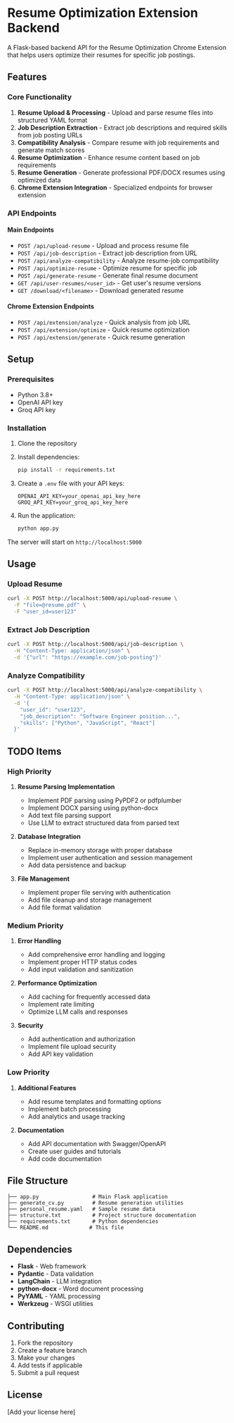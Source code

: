 # Resume Optimization Extension Backend

A Flask-based backend API for the Resume Optimization Chrome Extension that helps users optimize their resumes for specific job postings.

## Features

### Core Functionality

1. **Resume Upload & Processing** - Upload and parse resume files into structured YAML format
2. **Job Description Extraction** - Extract job descriptions and required skills from job posting URLs
3. **Compatibility Analysis** - Compare resume with job requirements and generate match scores
4. **Resume Optimization** - Enhance resume content based on job requirements
5. **Resume Generation** - Generate professional PDF/DOCX resumes using optimized data
6. **Chrome Extension Integration** - Specialized endpoints for browser extension

### API Endpoints

#### Main Endpoints

- `POST /api/upload-resume` - Upload and process resume file
- `POST /api/job-description` - Extract job description from URL
- `POST /api/analyze-compatibility` - Analyze resume-job compatibility
- `POST /api/optimize-resume` - Optimize resume for specific job
- `POST /api/generate-resume` - Generate final resume document
- `GET /api/user-resumes/<user_id>` - Get user's resume versions
- `GET /download/<filename>` - Download generated resume

#### Chrome Extension Endpoints

- `POST /api/extension/analyze` - Quick analysis from job URL
- `POST /api/extension/optimize` - Quick resume optimization
- `POST /api/extension/generate` - Quick resume generation

## Setup

### Prerequisites

- Python 3.8+
- OpenAI API key
- Groq API key

### Installation

1. Clone the repository
2. Install dependencies:

   ```bash
   pip install -r requirements.txt
   ```

3. Create a `.env` file with your API keys:

   ```
   OPENAI_API_KEY=your_openai_api_key_here
   GROQ_API_KEY=your_groq_api_key_here
   ```

4. Run the application:
   ```bash
   python app.py
   ```

The server will start on `http://localhost:5000`

## Usage

### Upload Resume

```bash
curl -X POST http://localhost:5000/api/upload-resume \
  -F "file=@resume.pdf" \
  -F "user_id=user123"
```

### Extract Job Description

```bash
curl -X POST http://localhost:5000/api/job-description \
  -H "Content-Type: application/json" \
  -d '{"url": "https://example.com/job-posting"}'
```

### Analyze Compatibility

```bash
curl -X POST http://localhost:5000/api/analyze-compatibility \
  -H "Content-Type: application/json" \
  -d '{
    "user_id": "user123",
    "job_description": "Software Engineer position...",
    "skills": ["Python", "JavaScript", "React"]
  }'
```

## TODO Items

### High Priority

1. **Resume Parsing Implementation**

   - Implement PDF parsing using PyPDF2 or pdfplumber
   - Implement DOCX parsing using python-docx
   - Add text file parsing support
   - Use LLM to extract structured data from parsed text

2. **Database Integration**

   - Replace in-memory storage with proper database
   - Implement user authentication and session management
   - Add data persistence and backup

3. **File Management**
   - Implement proper file serving with authentication
   - Add file cleanup and storage management
   - Add file format validation

### Medium Priority

1. **Error Handling**

   - Add comprehensive error handling and logging
   - Implement proper HTTP status codes
   - Add input validation and sanitization

2. **Performance Optimization**

   - Add caching for frequently accessed data
   - Implement rate limiting
   - Optimize LLM calls and responses

3. **Security**
   - Add authentication and authorization
   - Implement file upload security
   - Add API key validation

### Low Priority

1. **Additional Features**

   - Add resume templates and formatting options
   - Implement batch processing
   - Add analytics and usage tracking

2. **Documentation**
   - Add API documentation with Swagger/OpenAPI
   - Create user guides and tutorials
   - Add code documentation

## File Structure

```
├── app.py                 # Main Flask application
├── generate_cv.py         # Resume generation utilities
├── personal_resume.yaml   # Sample resume data
├── structure.txt          # Project structure documentation
├── requirements.txt       # Python dependencies
└── README.md             # This file
```

## Dependencies

- **Flask** - Web framework
- **Pydantic** - Data validation
- **LangChain** - LLM integration
- **python-docx** - Word document processing
- **PyYAML** - YAML processing
- **Werkzeug** - WSGI utilities

## Contributing

1. Fork the repository
2. Create a feature branch
3. Make your changes
4. Add tests if applicable
5. Submit a pull request

## License

[Add your license here]
